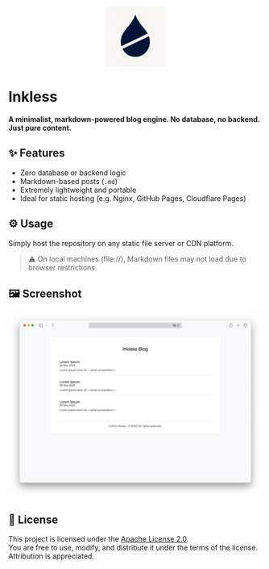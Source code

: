 <p align="center">
  <img src="docs/images/logo.png" alt="Inkless Logo" width="120">
</p>

# Inkless

**A minimalist, markdown-powered blog engine. No database, no backend. Just pure content.**

## ✨ Features

- Zero database or backend logic
- Markdown-based posts (`.md`)
- Extremely lightweight and portable
- Ideal for static hosting (e.g. Nginx, GitHub Pages, Cloudflare Pages)

## ⚙️ Usage

Simply host the repository on any static file server or CDN platform.

> ⚠️ On local machines (file://), Markdown files may not load due to browser restrictions.  

## 🖼️ Screenshot

![Screenshot](docs/screenshot.png)

## 📄 License

This project is licensed under the [Apache License 2.0](LICENSE).  
You are free to use, modify, and distribute it under the terms of the license.  
Attribution is appreciated.
